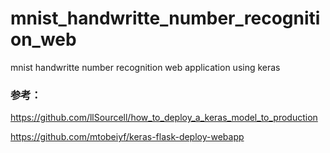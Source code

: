 # mnist_handwritte_number_recognition_web
mnist handwritte number recognition web application using keras




### 参考：
https://github.com/llSourcell/how_to_deploy_a_keras_model_to_production

https://github.com/mtobeiyf/keras-flask-deploy-webapp
